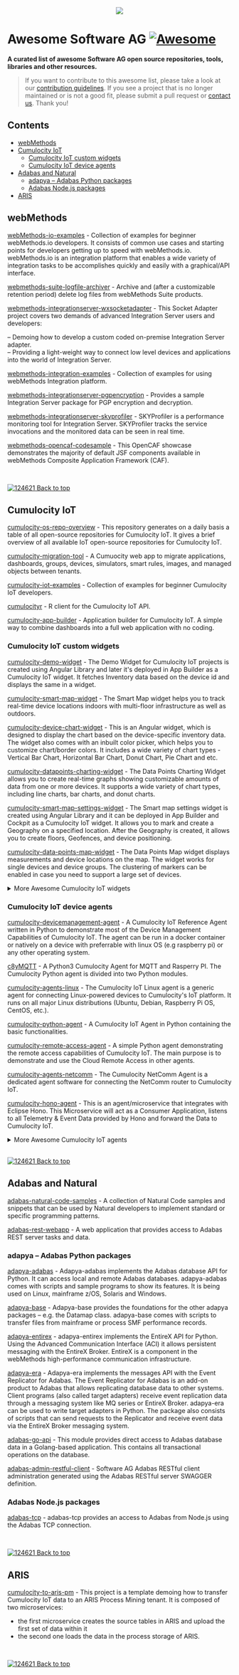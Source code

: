 <p align="center">
<a href="https://www.softwareag.com/en_corporate.html"><img src="https://info.softwareag.com/rs/858-DJP-749/images/SAG_logo_200x200_New.png" style="max-width: 75% !important;"></a></br>
</p>

# Awesome Software AG [![Awesome](https://awesome.re/badge.svg)](https://awesome.re)
**A curated list of awesome Software AG open source repositories, tools, libraries and other resources.**

> If you want to contribute to this awesome list, please take a look at our [contribution guidelines](https://github.com/SoftwareAG/awesome-softwareag/blob/master/CONTRIBUTING.md). 
If you see a project that is no longer maintained or is not a good fit, please submit a pull request or [contact us](mailto:technologycommunity@softwareag.com?subject=Github/SoftwareAG). Thank you!


## Contents
* [webMethods](#webmethods)
* [Cumulocity IoT](#cumulocity-iot)
  * [Cumulocity IoT custom widgets](#cumulocity-iot-custom-widgets)
  * [Cumulocity IoT device agents](#cumulocity-iot-device-agents)
* [Adabas and Natural](#adabas-and-natural)
  * [adapya – Adabas Python packages](#adapya--adabas-python-packages)
  * [Adabas Node.js packages](#adabas-nodejs-packages)
* [ARIS](#aris)
 
## webMethods
 
[webMethods-io-examples](https://github.com/SoftwareAG/webMethods-io-examples) - Collection of examples for beginner webMethods.io developers. It consists of common use cases and starting points for developers getting up to speed with webMethods.io. webMethods.io is an integration platform that enables a wide variety of integration tasks to be accomplishes quickly and easily with a graphical/API interface.

[webmethods-suite-logfile-archiver](https://github.com/SoftwareAG/webmethods-suite-logfile-archiver) - Archive and (after a customizable retention period) delete log files from webMethods Suite products.

[webmethods-integrationserver-wxsocketadapter](https://github.com/SoftwareAG/webmethods-integrationserver-wxsocketadapter) - This Socket Adapter project covers two demands of advanced Integration Server users and developers:

 &ndash; Demoing how to develop a custom coded on-premise Integration Server adapter.<br/>
 &ndash; Providing a light-weight way to connect low level devices and applications into the world of Integration Server.
 
[webmethods-integration-examples](https://github.com/SoftwareAG/webmethods-integration-examples) - Collection of examples for using webMethods Integration platform.
 
[webmethods-integrationserver-pgpencryption](https://github.com/SoftwareAG/webmethods-integrationserver-pgpencryption) - Provides a sample Integration Server package for PGP encryption and decryption.
 
[webmethods-integrationserver-skyprofiler](https://github.com/SoftwareAG/webmethods-integrationserver-skyprofiler) - SKYProfiler is a performance monitoring tool for Integration Server. SKYProfiler tracks the service invocations and the monitored data can be seen in real time.

[webmethods-opencaf-codesample](https://github.com/SoftwareAG/webmethods-opencaf-codesample) - This OpenCAF showcase demonstrates the majority of default JSF components available in webMethods Composite Application Framework (CAF).

<br>

[![124621](https://user-images.githubusercontent.com/23717841/228481674-58d1678e-7206-4367-a211-2ecdd376e0e2.png) Back to top](#contents)

## Cumulocity IoT

[cumulocity-os-repo-overview](https://github.com/SoftwareAG/cumulocity-os-repo-overview) - This repository generates on a daily basis a table of all open-source repositories for Cumulocity IoT. It gives a brief overview of all available IoT open-source repositories for Cumulocity IoT.

[cumulocity-migration-tool](https://github.com/SoftwareAG/cumulocity-migration-tool) - A Cumuocity web app to migrate applications, dashboards, groups, devices, simulators, smart rules, images, and managed objects between tenants.

[cumulocity-iot-examples](https://github.com/SoftwareAG/cumulocity-iot-examples) - Collection of examples for beginner Cumulocity IoT developers.

[cumulocityr](https://github.com/SoftwareAG/cumulocityr) - R client for the Cumulocity IoT API. 

[cumulocity-app-builder](https://github.com/SoftwareAG/cumulocity-app-builder) - Application builder for Cumulocity IoT. A simple way to combine dashboards into a full web application with no coding.

### Cumulocity IoT custom widgets
[cumulocity-demo-widget](https://github.com/SoftwareAG/cumulocity-demo-widget) - The Demo Widget for Cumulocity IoT projects is created using Angular Library and later it's deployed in App Builder as a Cumulocity IoT widget. It fetches Inventory data based on the device id and displays the same in a widget.

[cumulocity-smart-map-widget](https://github.com/SoftwareAG/cumulocity-smart-map-widget) - The Smart Map widget helps you to track real-time device locations indoors with multi-floor infrastructure as well as outdoors.

[cumulocity-device-chart-widget](https://github.com/SoftwareAG/cumulocity-device-chart-widget) - This is an Angular widget, which is designed to display the chart based on the device-specific inventory data. The widget also comes with an inbuilt color picker, which helps you to customize chart/border colors. It includes a wide variety of chart types - Vertical Bar Chart, Horizontal Bar Chart, Donut Chart, Pie Chart and etc.

[cumulocity-datapoints-charting-widget](https://github.com/SoftwareAG/cumulocity-datapoints-charting-widget) - The Data Points Charting Widget allows you to create real-time graphs showing customizable amounts of data from one or more devices. It supports a wide variety of chart types, including line charts, bar charts, and donut charts.

[cumulocity-smart-map-settings-widget](https://github.com/SoftwareAG/cumulocity-smart-map-settings-widget) - The Smart map settings widget is created using Angular Library and it can be deployed in App Builder and Cockpit as a Cumulocity IoT widget. It allows you to mark and create a Geography on a specified location. After the Geography is created, it allows you to create floors, Geofences, and device positioning. 

[cumulocity-data-points-map-widget](https://github.com/SoftwareAG/cumulocity-data-points-map-widget) - The Data Points Map widget displays measurements and device locations on the map. The widget works for single devices and device groups. The clustering of markers can be enabled in case you need to support a large set of devices.

<details>
<summary>More Awesome Cumulocity IoT widgets</summary>

* [Cumulocity IoT 3D model viewer widget](https://github.com/SoftwareAG/cumulocity-3d-model-viewer-widget)
* [Cumulocity IoT DataHub widget](https://github.com/SoftwareAG/cumulocity-datahub-widget)
* [Cumulocity IoT indoor air quality widget](https://github.com/SoftwareAG/cumulocity-indoor-air-quality-widget) 
* [Cumulocity IoT image animation widget](https://github.com/SoftwareAG/cumulocity-image-animation-widget)
* [Cumulocity IoT video widget](https://github.com/SoftwareAG/cumulocity-video-widget)
* [Cumulocity IoT asset viewer widget](https://github.com/SoftwareAG/cumulocity-asset-viewer-widget)
* [Cumulocity IoT Markdown widget](https://github.com/SoftwareAG/cumulocity-markdown-widget) 
* [Cumulocity IoT KPI overview widget](https://github.com/SoftwareAG/cumulocity-kpi-overview-widget)
* [Cumulocity IoT bar chart widget](https://github.com/SoftwareAG/cumulocity-barchart-widget)
* [Cumulocity IoT Power BI widget](https://github.com/SoftwareAG/cumulocity-power-bi-widget)
* [Cumulocity IoT tracking replay widget](https://github.com/SoftwareAG/cumulocity-tracking-replay-map-widget)
* [Cumulocity IoT silo capacity widget](https://github.com/SoftwareAG/cumulocity-silo-capacity-widget)
* [Cumulocity IoT weather forecast widget](https://github.com/SoftwareAG/cumulocity-weather-forecast-widget)
* [Cumulocity IoT devices at risk widget](https://github.com/SoftwareAG/cumulocity-device-at-risk-widget)
* [Cumulocity IoT Trendminer chart widget](https://github.com/SoftwareAG/trendminer-chart-widget)
* [Cumulocity IoT advanced radial gauge widget](https://github.com/SoftwareAG/cumulocity-advanced-radial-gauge-widget)
* [Cumulocity IoT ticketing integration setup widget](https://github.com/SoftwareAG/c8y-ticketing-integration-setup-widget)
* [Cumulocity IoT device control and status widget](https://github.com/SoftwareAG/cumulocity-device-control-widget)
* [Cumulocity IoT compass widget](https://github.com/SoftwareAG/cumulocity-compass-widget)
* [Cumulocity IoT devices details widget](https://github.com/SoftwareAG/cumulocity-device-details-widget)

</details>

### Cumulocity IoT device agents
[cumulocity-devicemanagement-agent](https://github.com/SoftwareAG/cumulocity-devicemanagement-agent) - A Cumulocity IoT Reference Agent written in Python to demonstrate most of the Device Management Capabilities of Cumulocity IoT. The agent can be run in a docker container or natively on a device with preferrable with linux OS (e.g raspberry pi) or any other operating system.

[c8yMQTT](https://github.com/SoftwareAG/c8yMQTT) - A Python3 Cumulocity Agent for MQTT and Rasperry PI. The Cumulocity Python agent is divided into two Python modules.

[cumulocity-agents-linux](https://github.com/SoftwareAG/cumulocity-agents-linux) - The Cumulocity IoT Linux agent is a generic agent for connecting Linux-powered devices to Cumulocity's IoT platform. It runs on all major Linux distributions (Ubuntu, Debian, Raspberry Pi OS, CentOS, etc.).

[cumulocity-python-agent](https://github.com/SoftwareAG/cumulocity-python-agent) - A Cumulocity IoT Agent in Python containing the basic functionalities.

[cumulocity-remote-access-agent](https://github.com/SoftwareAG/cumulocity-remote-access-agent) - A simple Python agent demonstrating the remote access capabilities of Cumulocity IoT. The main purpose is to demonstrate and use the Cloud Remote Access in other agents.

[cumulocity-agents-netcomm](https://github.com/SoftwareAG/cumulocity-agents-netcomm) - The Cumulocity NetComm Agent is a dedicated agent software for connecting the NetComm router to Cumulocity IoT.

[cumulocity-hono-agent](https://github.com/SoftwareAG/cumulocity-hono-agent) - This is an agent/microservice that integrates with Eclipse Hono. This Microservice will act as a Consumer Application, listens to all Telemetry & Event Data provided by Hono and forward the Data to Cumulocity IoT.

<details>
<summary>More Awesome Cumulocity IoT agents</summary>

* [Cumulocity IoT Dynamic MQTT Mapping Service](https://github.com/SoftwareAG/cumulocity-dynamic-mqtt-mapper)
* [Cumulocity IoT REST to MQTT bridge](https://github.com/SoftwareAG/cumulocity-rest2mqtt-bridge)
* [Cumulocity IoT IEC 60870-5-104 protocol](https://github.com/SoftwareAG/cumulocity-iec104)
* [Cumulocity IoT OPC-UA agent for Java](https://github.com/SoftwareAG/cumulocity-agents-opc)
* [Cumulocity IoT electron agent](https://github.com/SoftwareAG/cumulocity-electron-agent)
* [Cumulocity IoT Modbus Demo](https://github.com/SoftwareAG/cumulocity-modbus-demo)

</details>

<br>

[![124621](https://user-images.githubusercontent.com/23717841/228481674-58d1678e-7206-4367-a211-2ecdd376e0e2.png) Back to top](#contents)

## Adabas and Natural

[adabas-natural-code-samples](https://github.com/SoftwareAG/adabas-natural-code-samples) - A collection of Natural Code samples and snippets that can be used by Natural developers to implement standard or specific programming patterns.

[adabas-rest-webapp](https://github.com/SoftwareAG/adabas-rest-webapp) - A web application that provides access to Adabas REST server tasks and data. 

### adapya – Adabas Python packages

[adapya-adabas](https://github.com/SoftwareAG/adapya-adabas) - Adapya-adabas implements the Adabas database API for Python. It can access local and remote Adabas databases. adapya-adabas comes with scripts and sample programs to show its features. It is being used on Linux, mainframe z/OS, Solaris and Windows.

[adapya-base](https://github.com/SoftwareAG/adapya-base) - Adapya-base provides the foundations for the other adapya packages – e.g. the Datamap class. adapya-base comes with scripts to transfer files from mainframe or process SMF performance records.

[adapya-entirex](https://github.com/SoftwareAG/adapya-entirex) - adapya-entirex implements the EntireX API for Python. Using the Advanced Communication Interface (ACI) it allows persistent messaging with the EntireX Broker. EntireX is a component in the webMethods high-performance communication infrastructure.

[adapya-era](https://github.com/SoftwareAG/adapya-era) - Adapya-era implements the messages API with the Event Replicator for Adabas. The Event Replicator for Adabas is an add-on product to Adabas that allows replicating database data to other systems. Client programs (also called target adapters) receive event replication data through a messaging system like MQ series or EntireX Broker. adapya-era can be used to write target adapters in Python. The package also consists of scripts that can send requests to the Replicator and receive event data via the EntireX Broker messaging system.

[adabas-go-api](https://github.com/SoftwareAG/adabas-go-api) - This module provides direct access to Adabas database data in a Golang-based application. This contains all transactional operations on the database.

[adabas-admin-restful-client](https://github.com/SoftwareAG/adabas-admin-restful-client) - Software AG Adabas RESTful client administration generated using the Adabas RESTful server SWAGGER definition.

### Adabas Node.js packages

[adabas-tcp](https://github.com/SoftwareAG/adabas-tcp) - adabas-tcp provides an access to Adabas from Node.js using the Adabas TCP connection.

<br>

[![124621](https://user-images.githubusercontent.com/23717841/228481674-58d1678e-7206-4367-a211-2ecdd376e0e2.png) Back to top](#contents)

## ARIS

[cumulocity-to-aris-pm](https://github.com/SoftwareAG/cumulocity-to-aris-pm) - This project is a template demoing how to transfer Cumulocity IoT data to an ARIS Process Mining tenant. It is composed of two microservices:

- the first microservice creates the source tables in ARIS and upload the first set of data within it
- the second one loads the data in the process storage of ARIS. 

<br>

[![124621](https://user-images.githubusercontent.com/23717841/228481674-58d1678e-7206-4367-a211-2ecdd376e0e2.png) Back to top](#contents)

